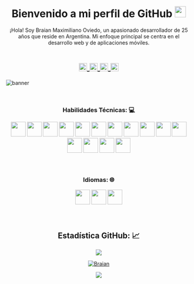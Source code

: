 <!-- Title -->
<h1 align="center">Bienvenido a mi perfil de GitHub
  <img src="https://raw.githubusercontent.com/iampavangandhi/iampavangandhi/master/gifs/Hi.gif" 
       width="30px">
  </h2></h1>


<!-- Quote -->
<p align="center">¡Hola! Soy Braian Maximiliano Oviedo, un apasionado desarrollador de 25 años que reside en Argentina. Mi enfoque principal se centra en el desarrollo web y de aplicaciones móviles.
  
  <!-- Social Network -->
<h1 align="center">
<a href="https://www.instagram.com/braianmxoviedo/">
  <img align="center" 
       alt="Braian's Instagram" 
       width="22px" 
       src="https://user-images.githubusercontent.com/55005374/103146167-0b04ac00-470b-11eb-84fc-db4b7299e4ef.png" />
  </a>
  
<a href="https://www.linkedin.com/in/braian-maximiliano-oviedo-1b54931a9/">
  <img align="center" 
       alt="Linkedin" 
       width="22px" 
       src="https://user-images.githubusercontent.com/55005374/103146171-312a4c00-470b-11eb-8839-992580bb8206.png" />
  </a>

  <a href="https://twitter.com/Braian7221">
  <img align="center" 
       alt="Twitter" 
       width="22px" 
       src="https://i.imgur.com/HBVsbge.png" />
  </a>
  
<a href="mailto:braianoviedo2141@gmail.com">
  <img align="center" 
       alt="Gmail" 
       width="22px" 
       src="https://user-images.githubusercontent.com/55005374/103146250-0d1b3a80-470c-11eb-8ead-a92232d45d6e.png" />
  </a>
</h1>




<!-- Background -->

<!-- I do add this "&nbsp;" because I can't center the GIFT, let me know if you know how do it -->
![banner](https://github.com/BraianOviedo/BraianOviedo/assets/59296070/82935580-9c3b-4653-8ac2-0e62c2ce3a9c)

&nbsp;

<!-- Technical Skills -->
<p><H3 align="center"><strong> Habilidades Técnicas: 💻 </strong></p>
  
  <code><img height="40" src="https://i.imgur.com/ee9OJ2z.png"></code>
  <code><img height="40" src="https://i.imgur.com/ZVikQcx.png"></code> 
  <code><img height="40" src="https://i.imgur.com/RRVMR9s.png"></code> 
  <code><img height="40" src="https://i.imgur.com/SN6Zv2y.png"></code>
  <code><img height="40" src="https://i.imgur.com/rE9YgCW.png"></code>
  <code><img height="40" src="https://i.imgur.com/JrFWkli.png"></code> 
  <code><img height="40" src="https://i.imgur.com/Xq9HL7o.png"></code> 
  <code><img height="40" src="https://i.imgur.com/Jaaifr7.png"></code>
  <code><img height="40" src="https://i.imgur.com/ce5mthL.png"></code>
  <code><img height="40" src="https://user-images.githubusercontent.com/55005374/95686779-5fdd5f80-0bbd-11eb-9a0b-8eb90d565518.png"></code>
  <code><img height="40" src="https://i.imgur.com/6aQBuTa.png"></code>
  <code><img height="40" src="https://i.imgur.com/OsuLaJc.png"></code>
  <code><img height="40" src="https://user-images.githubusercontent.com/55005374/95687670-51de0d80-0bc2-11eb-826b-83fb8c5ec221.png"></code>
  <code><img height="40" src="https://user-images.githubusercontent.com/55005374/100187906-b7eecd80-2eae-11eb-8074-b65db8dfaecb.png"></code>
  <code><img height="40" src="https://user-images.githubusercontent.com/55005374/95687701-80f47f00-0bc2-11eb-89f5-a1a8e6788aeb.png"></code>

  </p>
  
&nbsp;  

  <!-- Skills to learn -->
<p><H3 align="center"><strong>Idiomas: 🌐</strong></p>
  <code><img height="40" src="https://i.imgur.com/mykgQma.png"></code>
  <code><img height="40" src="https://i.imgur.com/yiBwI3l.png"></code>
  <code><img height="40" src="https://i.imgur.com/E5RKDEM.png"></code>

  
  </p>
&nbsp;

<!-- GitHub Stats -->
<H2 align="center"><strong>Estadística GitHub: 📈
  </strong>
</H2>
    <p align="center">
      <div align="center">
    </p>

<span width="140px"></span>

<a href="https://github.com/BraianOviedo">
  <img align="center"
       src="https://github-readme-streak-stats.herokuapp.com/?user=BraianOviedo&theme=midnight-purple&hide_border=false" />
</a>

<span width="140px"></span>

    
<a href="https://github.com/BraianOviedo?tab=repositories">
  <img align="center" 
       src="https://github-readme-stats.vercel.app/api?username=BraianOviedo&theme=midnight-purple&hide_border=false&include_all_commits=false&count_private=false" 
       alt='Braian's favorite languages" />
</a>

<span width="140px"></span>
  
<a href="https://github.com/BraianOviedo">
  <img align="center"
       src="https://github-readme-stats.vercel.app/api/top-langs/?username=BraianOviedo&theme=midnight-purple&hide_border=false&include_all_commits=false&count_private=false&layout=compact" />
</a>
